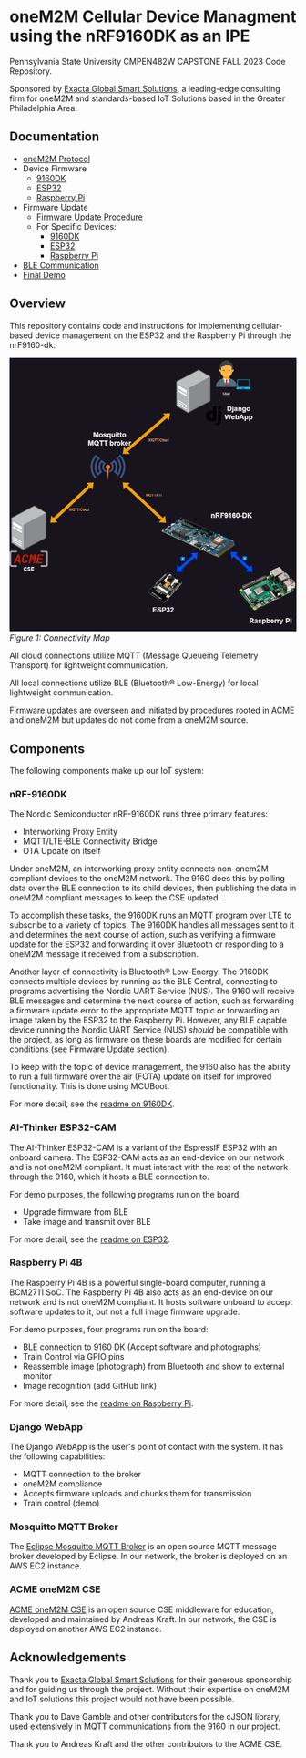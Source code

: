 # oneM2M Cellular Device Managment using the nRF9160DK as an IPE
Pennsylvania State University CMPEN482W CAPSTONE FALL 2023 Code Repository.

Sponsored by [Exacta Global Smart Solutions](https://www.exactagss.com/), a leading-edge consulting firm for oneM2M and standards-based IoT Solutions based in the Greater Philadelphia Area.

## Documentation 
- [oneM2M Protocol](docs/oneM2M.md) 
- Device Firmware 
	- [9160DK](9160dk/readme.md) 
	 - [ESP32](ESP32/readme.md) 
	 - [Raspberry Pi](RPi/readme.md) 
 - Firmware Update 
	 - [Firmware Update Procedure](docs/firmwareUpdate.md) 
	 - For Specific Devices: 
		 - [9160DK](docs/9160Update.md) 
		 - [ESP32](docs/ESP32Update.md) 
		 - [Raspberry Pi](docs/RpiUpdate.md) 
 - [BLE Communication](docs/Bluetooth.md) 
 - [Final Demo](docs/demo.md)

## Overview

This repository contains code and instructions for implementing cellular-based device management on the ESP32 and the Raspberry Pi through the nrF9160-dk.

![connectivity map for whole project](images/connectivity.png)
*Figure 1: Connectivity Map*

All cloud connections utilize MQTT (Message Queueing Telemetry Transport) for lightweight communication.

All local connections utilize BLE (Bluetooth® Low-Energy) for local lightweight communication.

Firmware updates are overseen and initiated by procedures rooted in ACME and oneM2M but updates do not come from a oneM2M source.

## Components

The following components make up our IoT system:

### nRF-9160DK

The Nordic Semiconductor nRF-9160DK runs three primary features:

- Interworking Proxy Entity
- MQTT/LTE-BLE Connectivity Bridge
- OTA Update on itself

Under oneM2M, an interworking proxy entity connects non-onem2M compliant devices to the oneM2M network. The 9160 does this by polling data over the BLE connection to its child devices, then publishing the data in oneM2M compliant messages to keep the CSE updated. 

To accomplish these tasks, the 9160DK runs an MQTT program over LTE to subscribe to a variety of topics. The 9160DK handles all messages sent to it and determines the next course of action, such as verifying a firmware update for the ESP32 and forwarding it over Bluetooth or responding to a oneM2M message it received from a subscription.

Another layer of connectivity is Bluetooth® Low-Energy. The 9160DK connects multiple devices by running as the BLE Central, connecting to programs advertising the Nordic UART Service (NUS). The 9160 will receive BLE messages and determine the next course of action, such as forwarding a firmware update error to the appropriate MQTT topic or forwarding an image taken by the ESP32 to the Raspberry Pi. However, any BLE capable device running the Nordic UART Service (NUS) *should* be compatible with the project, as long as firmware on these boards are modified for certain conditions (see Firmware Update section).

To keep with the topic of device management, the 9160 also has the ability to run a full firmware over the air (FOTA) update on itself for improved functionality. This is done using MCUBoot.

For more detail, see the [readme on 9160DK](/9160dk/IPE_OTA/readme.md).

### AI-Thinker ESP32-CAM

The AI-Thinker ESP32-CAM is a variant of the EspressIF ESP32 with an onboard camera. The ESP32-CAM acts as an end-device on our network and is not oneM2M compliant. It must interact with the rest of the network through the 9160, which it hosts a BLE connection to.

For demo purposes, the following programs run on the board:

- Upgrade firmware from BLE
- Take image and transmit over BLE

For more detail, see the [readme on ESP32](/ESP32/readme.md).
### Raspberry Pi 4B

The Raspberry Pi 4B is a powerful single-board computer, running a BCM2711 SoC. The Raspberry Pi 4B also acts as an end-device on our network and is not oneM2M compliant. It hosts software onboard to accept software updates to it, but not a full image firmware upgrade.

For demo purposes, four programs run on the board:

- BLE connection to 9160 DK (Accept software and photographs)
- Train Control via GPIO pins
- Reassemble image (photograph) from Bluetooth and show to external monitor
- Image recognition (add GitHub link)

For more detail, see the [readme on Raspberry Pi](/RPi/readme.md).
### Django WebApp

The Django WebApp is the user's point of contact with the system. It has the following capabilities:

- MQTT connection to the broker
- oneM2M compliance
- Accepts firmware uploads and chunks them for transmission
- Train control (demo)

### Mosquitto MQTT Broker

The [Eclipse Mosquitto MQTT Broker](https://mosquitto.org/) is an open source MQTT message broker developed by Eclipse. In our network, the broker is deployed on an AWS EC2 instance.

### ACME oneM2M CSE

[ACME oneM2M CSE](https://github.com/ankraft/ACME-oneM2M-CSE) is an open source CSE middleware for education, developed and maintained by Andreas Kraft. In our network, the CSE is deployed on another AWS EC2 instance.

## Acknowledgements

Thank you to [Exacta Global Smart Solutions](https://www.exactagss.com/) for their generous sponsorship and for guiding us through the project. Without their expertise on oneM2M and IoT solutions this project would not have been possible.  


Thank you to Dave Gamble and other contributors for the cJSON library, used extensively in MQTT communications from the 9160 in our project.

Thank you to Andreas Kraft and the other contributors to the ACME CSE. 
